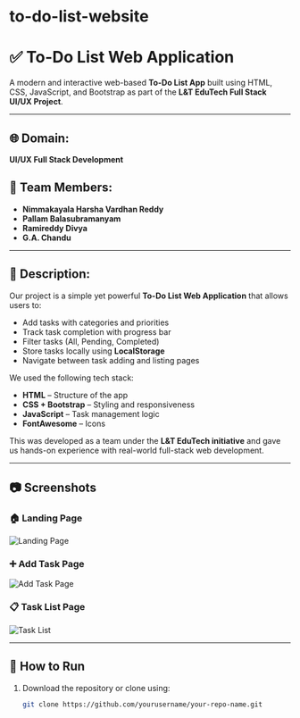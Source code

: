 # to-do-list-website
# ✅ To-Do List Web Application

A modern and interactive web-based **To-Do List App** built using HTML, CSS, JavaScript, and Bootstrap as part of the **L&T EduTech Full Stack UI/UX Project**.

---

## 🌐 Domain:
**UI/UX Full Stack Development**

## 👥 Team Members:
- **Nimmakayala Harsha Vardhan Reddy**
- **Pallam Balasubramanyam**
- **Ramireddy Divya**
- **G.A. Chandu**

---

## 📝 Description:

Our project is a simple yet powerful **To-Do List Web Application** that allows users to:
- Add tasks with categories and priorities
- Track task completion with progress bar
- Filter tasks (All, Pending, Completed)
- Store tasks locally using **LocalStorage**
- Navigate between task adding and listing pages

We used the following tech stack:
- **HTML** – Structure of the app
- **CSS + Bootstrap** – Styling and responsiveness
- **JavaScript** – Task management logic
- **FontAwesome** – Icons

This was developed as a team under the **L&T EduTech initiative** and gave us hands-on experience with real-world full-stack web development.

---

## 📷 Screenshots

### 🏠 Landing Page
![Landing Page](C:\Users\reddy\OneDrive\Pictures\Screenshots)

### ➕ Add Task Page
![Add Task Page](screenshots/add-task-page.png)

### 📋 Task List Page
![Task List](screenshots/task-list-page.png)

---

## 🚀 How to Run

1. Download the repository or clone using:
   ```bash
   git clone https://github.com/yourusername/your-repo-name.git
